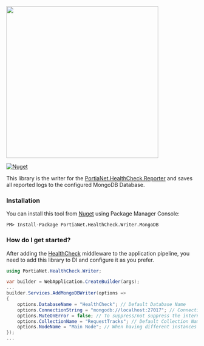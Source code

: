 ﻿<img src="https://user-images.githubusercontent.com/11803924/159634426-45568864-0568-441c-9d0b-a28756f42f9f.png" width="400">


[![Nuget](https://img.shields.io/nuget/v/PortiaNet.HealthCheck.Writer.MongoDB?label=NuGet)](https://www.nuget.org/packages/PortiaNet.HealthCheck.Reporter/)

This library is the writer for the [PortiaNet.HealthCheck.Reporter](https://github.com/PortiaNet/HealthCheck.Reporter) and saves all reported logs to the configured MongoDB Database.

### Installation

You can install this tool from [Nuget](https://www.nuget.org/packages/PortiaNet.HealthCheck.Writer.MongoDB) using Package Manager Console:

```
PM> Install-Package PortiaNet.HealthCheck.Writer.MongoDB
```

### How do I get started?

After adding the [HealthCheck](https://github.com/PortiaNet/HealthCheck.Reporter/blob/master/PortiaNet.HealthCheck.Reporter/HealthCheckMiddleware.cs) middleware to the application pipeline, you need to add this library to DI and configure it as you prefer.

``` C#
using PortiaNet.HealthCheck.Writer;

var builder = WebApplication.CreateBuilder(args);
...
builder.Services.AddMongoDBWriter(options =>
{
    options.DatabaseName = "HealthCheck"; // Default Database Name
    options.ConnectionString = "mongodb://localhost:27017"; // Connection String to the MongoDB instance
    options.MuteOnError = false; // To suppress/not suppress the internal errors like DB Connection or privilege exceptions
    options.CollectionName = "RequestTracks"; // Default Collection Name
    options.NodeName = "Main Node"; // When having different instances of one service, this parameter will help you to distinguish between their logs in the database 
});
...
```